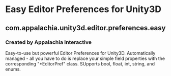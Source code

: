 # Easy Editor Preferences for Unity3D
## com.appalachia.unity3d.editor.preferences.easy
### Created by Appalachia Interactive

Easy-to-use but powerful Editor Preferences for Unity3D.  Automatically managed - all you have to do is replace your simple field properties with the corresponding "*EditorPref" class.  SUpports bool, float, int, string, and enums.
